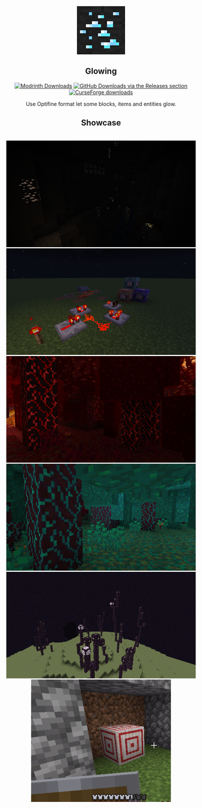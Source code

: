 <div align=center>
  <img src="./pack.png" width="128">
  <h2>Glowing</h2>

[![Modrinth Downloads](https://img.shields.io/modrinth/dt/glowing?color=00AF5C&label=downloads&style=round&logo=modrinth)](https://modrinth.com/mod/moreculling)
[![GitHub Downloads via the Releases section](https://img.shields.io/github/downloads/7777777-4547/glowing/total?style=round&logo=github)](https://github.com/7777777-4547/glowing)
[![CurseForge downloads](https://cf.way2muchnoise.eu/glowing.svg)](https://curseforge.com/minecraft/texture-packs/glowing)
  
  Use Optifine format let some blocks, items and entities glow.
  <h2>Showcase</h2>
<br/>
  <img src="https://raw.githubusercontent.com/7777777-4547/Glowing/img/img/2022-07-06_17.23.51.png">
<br/>
  <img src="https://raw.githubusercontent.com/7777777-4547/Glowing/img/img/2022-01-18_14.44.13.png">
<br/>
  <img src="https://raw.githubusercontent.com/7777777-4547/Glowing/img/img/2021-12-30_20.18.06.png">
<br/>
  <img src="https://raw.githubusercontent.com/7777777-4547/Glowing/img/img/2022-01-18_14.55.21.png">
<br/>
  <img src="https://raw.githubusercontent.com/7777777-4547/Glowing/img/img/2022-01-01_19.40.22.png">
<br/>
  <img src="https://raw.githubusercontent.com/7777777-4547/Glowing/img/img/GIF 2022-4-16 23-09-59.gif" height="325">
</div>
